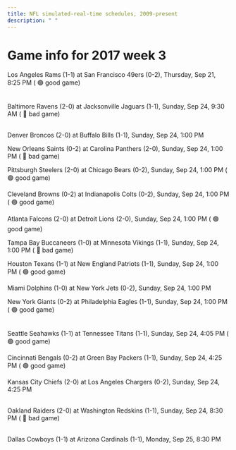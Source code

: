 ```yaml
---
title: NFL simulated-real-time schedules, 2009-present
description: " "
---
```


# Game info for 2017 week 3

Los Angeles Rams (1-1) at San Francisco 49ers (0-2), Thursday, Sep 21, 8:25 PM (	:green_circle: good game)

<br/>Baltimore Ravens (2-0) at Jacksonville Jaguars (1-1), Sunday, Sep 24, 9:30 AM (	:red_circle: bad game)

<br/>Denver Broncos (2-0) at Buffalo Bills (1-1), Sunday, Sep 24, 1:00 PM

New Orleans Saints (0-2) at Carolina Panthers (2-0), Sunday, Sep 24, 1:00 PM (	:red_circle: bad game)

Pittsburgh Steelers (2-0) at Chicago Bears (0-2), Sunday, Sep 24, 1:00 PM (	:green_circle: good game)

Cleveland Browns (0-2) at Indianapolis Colts (0-2), Sunday, Sep 24, 1:00 PM (	:green_circle: good game)

Atlanta Falcons (2-0) at Detroit Lions (2-0), Sunday, Sep 24, 1:00 PM (	:green_circle: good game)

Tampa Bay Buccaneers (1-0) at Minnesota Vikings (1-1), Sunday, Sep 24, 1:00 PM (	:red_circle: bad game)

Houston Texans (1-1) at New England Patriots (1-1), Sunday, Sep 24, 1:00 PM (	:green_circle: good game)

Miami Dolphins (1-0) at New York Jets (0-2), Sunday, Sep 24, 1:00 PM

New York Giants (0-2) at Philadelphia Eagles (1-1), Sunday, Sep 24, 1:00 PM (	:green_circle: good game)

<br/>Seattle Seahawks (1-1) at Tennessee Titans (1-1), Sunday, Sep 24, 4:05 PM (	:green_circle: good game)

Cincinnati Bengals (0-2) at Green Bay Packers (1-1), Sunday, Sep 24, 4:25 PM (	:green_circle: good game)

Kansas City Chiefs (2-0) at Los Angeles Chargers (0-2), Sunday, Sep 24, 4:25 PM

<br/>Oakland Raiders (2-0) at Washington Redskins (1-1), Sunday, Sep 24, 8:30 PM (	:red_circle: bad game)

<br/>Dallas Cowboys (1-1) at Arizona Cardinals (1-1), Monday, Sep 25, 8:30 PM

